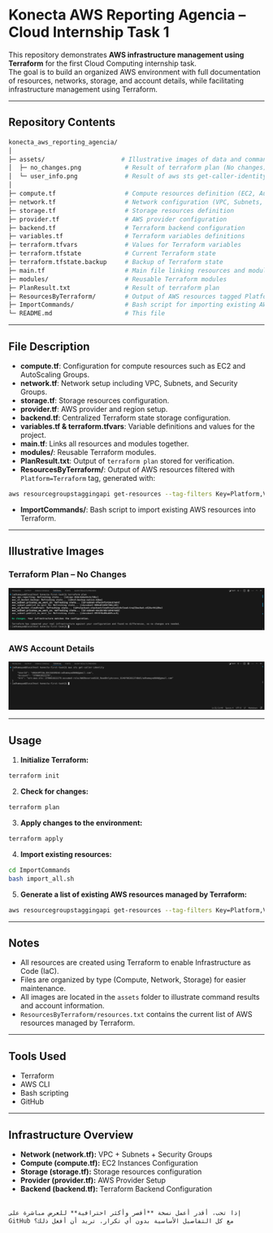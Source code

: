 # Konecta AWS Reporting Agencia – Cloud Internship Task 1

This repository demonstrates **AWS infrastructure management using Terraform** for the first Cloud Computing internship task.  
The goal is to build an organized AWS environment with full documentation of resources, networks, storage, and account details, while facilitating infrastructure management using Terraform.

---

## Repository Contents

```bash
konecta_aws_reporting_agencia/
│
├─ assets/                     # Illustrative images of data and command outputs
│  ├─ no_changes.png            # Result of terraform plan (No changes)
│  └─ user_info.png             # Result of aws sts get-caller-identity
│
├─ compute.tf                   # Compute resources definition (EC2, AutoScaling, etc.)
├─ network.tf                   # Network configuration (VPC, Subnets, Security Groups)
├─ storage.tf                   # Storage resources definition
├─ provider.tf                  # AWS provider configuration
├─ backend.tf                   # Terraform backend configuration
├─ variables.tf                 # Terraform variables definitions
├─ terraform.tfvars             # Values for Terraform variables
├─ terraform.tfstate            # Current Terraform state
├─ terraform.tfstate.backup     # Backup of Terraform state
├─ main.tf                      # Main file linking resources and modules
├─ modules/                     # Reusable Terraform modules
├─ PlanResult.txt               # Result of terraform plan
├─ ResourcesByTerraform/        # Output of AWS resources tagged Platform=Terraform
├─ ImportCommands/              # Bash script for importing existing AWS resources
└─ README.md                    # This file
````

---

## File Description

* **compute.tf**: Configuration for compute resources such as EC2 and AutoScaling Groups.
* **network.tf**: Network setup including VPC, Subnets, and Security Groups.
* **storage.tf**: Storage resources configuration.
* **provider.tf**: AWS provider and region setup.
* **backend.tf**: Centralized Terraform state storage configuration.
* **variables.tf & terraform.tfvars**: Variable definitions and values for the project.
* **main.tf**: Links all resources and modules together.
* **modules/**: Reusable Terraform modules.
* **PlanResult.txt**: Output of `terraform plan` stored for verification.
* **ResourcesByTerraform/**: Output of AWS resources filtered with `Platform=Terraform` tag, generated with:

```bash
aws resourcegroupstaggingapi get-resources --tag-filters Key=Platform,Values=Terraform --output text > ResourcesByTerraform/resources.txt
```

* **ImportCommands/**: Bash script to import existing AWS resources into Terraform.

---

## Illustrative Images

### Terraform Plan – No Changes

![No Changes](assets/No_changes.png)

### AWS Account Details

![User Info](assets/account_details.png)

---

## Usage

1. **Initialize Terraform:**

```bash
terraform init
```

2. **Check for changes:**

```bash
terraform plan
```

3. **Apply changes to the environment:**

```bash
terraform apply
```

4. **Import existing resources:**

```bash
cd ImportCommands
bash import_all.sh
```

5. **Generate a list of existing AWS resources managed by Terraform:**

```bash
aws resourcegroupstaggingapi get-resources --tag-filters Key=Platform,Values=Terraform --output text > ResourcesByTerraform/resources.txt
```

---

## Notes

* All resources are created using Terraform to enable Infrastructure as Code (IaC).
* Files are organized by type (Compute, Network, Storage) for easier maintenance.
* All images are located in the `assets` folder to illustrate command results and account information.
* `ResourcesByTerraform/resources.txt` contains the current list of AWS resources managed by Terraform.

---

## Tools Used

* Terraform
* AWS CLI
* Bash scripting
* GitHub

---

## Infrastructure Overview

* **Network (network.tf):** VPC + Subnets + Security Groups
* **Compute (compute.tf):** EC2 Instances Configuration
* **Storage (storage.tf):** Storage resources configuration
* **Provider (provider.tf):** AWS Provider Setup
* **Backend (backend.tf):** Terraform Backend Configuration

```

إذا تحب، أقدر أعمل نسخة **أقصر وأكثر احترافية** للعرض مباشرة على GitHub مع كل التفاصيل الأساسية بدون أي تكرار. تريد أن أفعل ذلك؟
```
